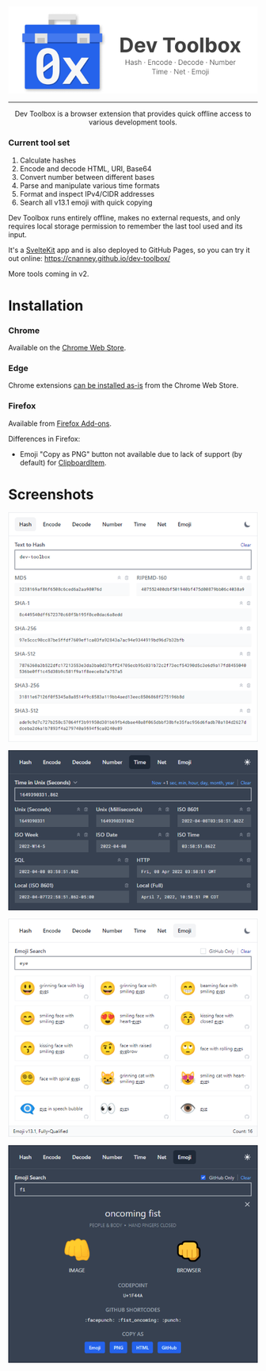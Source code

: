 <p align="center"><img src="https://raw.githubusercontent.com/cnanney/dev-toolbox/master/docs/img/banner-text.png" alt="Dev Toolbox"></p>

---

<p align="center">Dev Toolbox is a browser extension that provides quick offline access to various development tools.</p>

### Current tool set

1. Calculate hashes
2. Encode and decode HTML, URI, Base64
3. Convert number between different bases
4. Parse and manipulate various time formats
5. Format and inspect IPv4/CIDR addresses
6. Search all v13.1 emoji with quick copying

Dev Toolbox runs entirely offline, makes no external requests, and only requires local storage permission to remember the last tool used and its input.

It's a [SvelteKit](https://kit.svelte.dev/) app and is also deployed to GitHub Pages, so you can try it out online: https://cnanney.github.io/dev-toolbox/

More tools coming in v2.

# Installation

### Chrome

Available on the [Chrome Web Store](https://chrome.google.com/webstore/detail/dev-toolbox/amhnlknhjgbaeighicaghmebdmblfoah).

### Edge

Chrome extensions [can be installed as-is](https://support.microsoft.com/en-us/microsoft-edge/add-turn-off-or-remove-extensions-in-microsoft-edge-9c0ec68c-2fbc-2f2c-9ff0-bdc76f46b026#:~:text=Add%20an%20extension%20to%20Microsoft%20Edge%20from%20the%20Chrome%20Web%20Store) from the Chrome Web Store.

### Firefox

Available from [Firefox Add-ons](https://addons.mozilla.org/en-US/firefox/addon/dev-toolbox/).

Differences in Firefox:

* Emoji "Copy as PNG" button not available due to lack of support (by default) for [ClipboardItem](https://developer.mozilla.org/en-US/docs/Web/API/ClipboardItem).

# Screenshots

<p align="center"><img src="https://raw.githubusercontent.com/cnanney/dev-toolbox/master/docs/img/hash-light.png" alt="Simple offline tools" title="Simple offline tools"></p>

<p align="center"><img src="https://raw.githubusercontent.com/cnanney/dev-toolbox/master/docs/img/time-dark.png" alt="Dark mode" title="Dark mode"></p>

<p align="center"><img src="https://raw.githubusercontent.com/cnanney/dev-toolbox/master/docs/img/emoji-light.png" alt="Instant emoji search" title="Instant emoji search"></p>

<p align="center"><img src="https://raw.githubusercontent.com/cnanney/dev-toolbox/master/docs/img/emoji-modal-dark.png" alt="Emoji details and quick copy" title="Emoji details and quick copy"></p>

